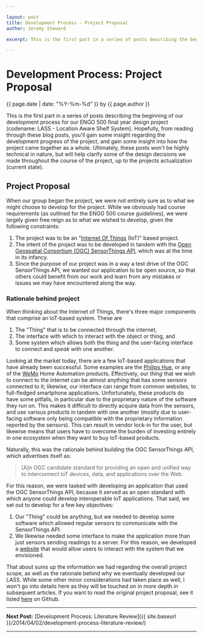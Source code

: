 ```yaml
---

layout: post
title: Development Process - Project Proposal
author: Jeremy Steward

excerpt: This is the first part in a series of posts describing the beginning of our development process for our ENGO 500 final year design project (codename LASS - Location Aware Shelf System). Hopefully, from reading through these blog posts, you'll gain some insight regarding the development progress of the project, and gain some insight into how the project came together as a whole. Ultimately, these posts won't be highly technical in nature, but will help clarify some of the design decisions we made throughout the course of the project, up to the projects actualization (current state). 

---
```

# Development Process: Project Proposal
<p class='blog-post-meta'>{{ page.date | date: "%Y-%m-%d" }} by {{ page.author }}</p>

This is the first part in a series of posts describing the beginning of our development process for our ENGO 500 final year design project (codename: LASS - Location Aware Shelf System). Hopefully, from reading through these blog posts, you'll gain some insight regarding the development progress of the project, and gain some insight into how the project came together as a whole. Ultimately, these posts won't be highly technical in nature, but will help clarify some of the design decisions we made throughout the course of the project, up to the projects actualization (current state). 

## Project Proposal 

When our group began the project, we were not entirely sure as to what we might choose to develop for the project. While we obviously had course requirements (as outlined for the ENGO 500 course guidelines), we were largely given free reign as to what we wished to develop, given the following constraints: 

1. The project was to be an "[Internet Of Things](http://www.rfidjournal.com/articles/view?4986) (IoT)" based project. 
2. The intent of the project was to be developed in tandem with the [Open Geospatial Consortium (OGC) SensorThings API](http://www.belkin.com/us/Products/home-automation/c/wemo-home-automation/), which was at the time in its infancy.
3. Since the purpose of our project was in a way a test drive of the OGC SensorThings API, we wanted our application to be open source, so that others could benefit from our work and learn from any mistakes or issues we may have encountered along the way. 

### Rationale behind project

When thinking about the Internet of Things, there's three major components that comprise an IoT-based system. These are 

1. The "Thing" that is to be connected through the internet,
2. The interface with which to interact with the object or thing, and
3. Some system which allows both the thing and the user-facing interface to connect and *speak* with one another. 

Looking at the market today, there are a few IoT-based applications that have already been successful. Some examples are the [Philips Hue](http://meethue.com/), or any of the [WeMo](http://www.belkin.com/us/Products/home-automation/c/wemo-home-automation/) Home Automation products. Effectively, our *thing* that we wish to connect to the internet can be almost anything that has some sensors connected to it; likewise, our interface can range from common websites, to full-fledged smartphone applications. Unfortunately, these products do have some pitfalls, in particular due to the proprietary nature of the software they run on. This makes it difficult to directly acquire data from the sensors, and use various products in tandem with one another (mostly due to user-facing software only being compatible with the proprietary information reported by the sensors). This can result in vendor lock-in for the user, but likewise means that users have to overcome the burden of investing entirely in one ecosystem when they want to buy IoT-based products.

Naturally, this was the rationale behind building the OGC SensorThings API, which advertises itself as: 

> [A]n OGC candidate standard for providing an open and unified way to interconnect IoT devices, data, and applications over the Web.

For this reason, we were tasked with developing an application that used the OGC SensorThings API, because it served as an open standard with which anyone could develop interoperable IoT applications. That said, we set out to develop for a few key objectives: 

1. Our "Thing" could be anything, but we needed to develop some software which allowed regular sensors to communicate with the SensorThings API.
2. We likewise needed some interface to make the application more than just sensors sending readings to a server. For this reason, we developed a [website](https://github.com/ThatGeoGuy/ENGO500-Webserver) that would allow users to interact with the system that we envisioned. 

That about sums up the information we had regarding the overall project scope, as well as the rationale behind why we eventually developed our LASS. While some other minor considerations had taken place as well, I won't go into details here as they will be touched on in more depth in subsequent articles. If you want to read the original project proposal, see it listed [here](https://github.com/ThatGeoGuy/ENGO500/raw/master/Reports/Proposal/GIS%26LT2_ProjectProposal_2013-09-27.pdf) on Github. 

* * *

**Next Post:** [Development Process: Literature Review]({{ site.baseurl }}/2014/04/02/development-process-literature-review/)

* * *

